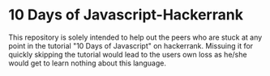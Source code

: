 # 10 Days of Javascript-Hackerrank

This repository is solely intended to help out the peers who are stuck at any point in the tutorial "10 Days of Javascript" on hackerrank. Missuing it for quickly skipping the tutorial would lead to the users own loss as he/she would get to learn nothing about this language.

